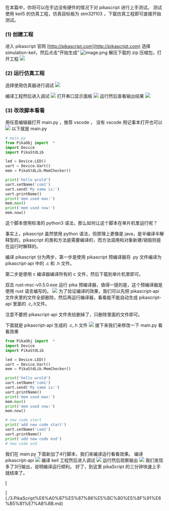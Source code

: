 在本篇中，你将可以在手边没有硬件的情况下对 pikascript 进行上手测试。
测试使用 keil5 的仿真工程，仿真目标板为 stm32f103 ，下载仿真工程即可直接开始测试。
### (1) 创建工程
进入 pikascript 官网 [http://pikascript.com](http://pikascript.com)
选择 simulation-keil，然后点击“开始生成”
![image.png](https://cdn.nlark.com/yuque/0/2022/png/22991477/1644128841425-378e4391-426d-4dc3-bb2d-934e8facd22e.png#clientId=u964f7854-3670-4&crop=0&crop=0&crop=1&crop=1&from=paste&height=688&id=ua000a7d5&margin=%5Bobject%20Object%5D&name=image.png&originHeight=1204&originWidth=902&originalType=binary&ratio=1&rotation=0&showTitle=false&size=147062&status=done&style=none&taskId=u81074a64-e873-4e01-8837-fb9832c9222&title=&width=515.4285714285714)
解压下载的 zip 压缩包，打开工程
![](https://user-images.githubusercontent.com/88232613/130745821-864038df-d8b0-41d2-97e8-199815d0d57d.png#crop=0&crop=0&crop=1&crop=1&id=bvV6n&originHeight=873&originWidth=920&originalType=binary&ratio=1&rotation=0&showTitle=false&status=done&style=none&title=)


### (2) 运行仿真工程
选择使用仿真器进行调试
![](https://user-images.githubusercontent.com/88232613/130747706-b912e09f-3f68-495a-a69f-f8f7500b1e4e.png#crop=0&crop=0&crop=1&crop=1&id=uluci&originHeight=490&originWidth=1446&originalType=binary&ratio=1&rotation=0&showTitle=false&status=done&style=none&title=)


编译工程然后进入调试
![](https://user-images.githubusercontent.com/88232613/130747350-70ffa319-f04d-4f26-a75b-61864a19b8d8.png#crop=0&crop=0&crop=1&crop=1&id=wl3IA&originHeight=317&originWidth=1448&originalType=binary&ratio=1&rotation=0&showTitle=false&status=done&style=none&title=)
打开串口显示面板
![](https://user-images.githubusercontent.com/88232613/130747952-42073ba1-c4c4-4acb-9495-766cd5731374.png#crop=0&crop=0&crop=1&crop=1&id=BSGKN&originHeight=950&originWidth=1450&originalType=binary&ratio=1&rotation=0&showTitle=false&status=done&style=none&title=)
运行然后查看输出结果
![](https://user-images.githubusercontent.com/88232613/130748221-53fff9f6-6427-417d-b95a-3fa52a57eeaf.png#crop=0&crop=0&crop=1&crop=1&id=WWfzW&originHeight=975&originWidth=1461&originalType=binary&ratio=1&rotation=0&showTitle=false&status=done&style=none&title=)
### (3) 改改脚本看看
用任意编辑器打开 main.py ，推荐 vscode ， 没有 vscode 用记事本打开也可以
![](https://user-images.githubusercontent.com/88232613/130748847-477facfb-e16e-4e0e-8876-d66efd0ae48c.png#crop=0&crop=0&crop=1&crop=1&id=q7ZRQ&originHeight=845&originWidth=834&originalType=binary&ratio=1&rotation=0&showTitle=false&status=done&style=none&title=)
以下就是 main.py
```python
# main.py
from PikaObj import  *
import Device
import PikaStdLib 

led = Device.LED()
uart = Device.Uart()
mem = PikaStdLib.MemChecker()

print('hello wrold')
uart.setName('com1')
uart.send('My name is:')
uart.printName()
print('mem used max:')
mem.max()
print('mem used now:')
mem.now()
```
这个脚本使用标准的 python3 语法，那么如何让这个脚本在单片机里运行呢？
​

事实上，pikascript 虽然使用 python 语法，但原理上更像是 java，是半编译半解释型的，pikascript 的类和方法是需要编译的，而方法调用和对象新建/销毁则是在运行时解释的。
​

编译 pikascript 分为两步，第一步是使用 pikascript 预编译器将 .py 文件编译为 pikascript-api 中的 .c 和 .h 文件。


第二步是使用 c 编译器编译所有的 c 文件，然后下载到单片机里即可。


双击 rust-msc-v0.5.0.exe 运行 pika 预编译器，值得一提的是，这个预编译器是使用 rust 语言编写的。
![](https://user-images.githubusercontent.com/88232613/130749341-d12b7985-3685-419c-b9b8-8a09ae6f73d3.png#crop=0&crop=0&crop=1&crop=1&id=OF9No&originHeight=349&originWidth=835&originalType=binary&ratio=1&rotation=0&showTitle=false&status=done&style=none&title=)
为了验证编译的效果，我们可以先把 pikascript-api 文件夹里的文件全部删除，然后再运行编译器，看看能不能自动生成 pikascript-api 里面的 .c,.h文件。


注意不要把 pikascript-api 文件夹给删掉了，只删除里面的文件即可。


下面就是 pikascript-api 生成的 .c,.h 文件
![](https://user-images.githubusercontent.com/88232613/130750476-eaffce03-caeb-40b3-9841-550034fa191a.png#crop=0&crop=0&crop=1&crop=1&id=dMnmQ&originHeight=666&originWidth=793&originalType=binary&ratio=1&rotation=0&showTitle=false&status=done&style=none&title=)
接下来我们来修改一下 main.py 看看效果
```python
from PikaObj import  *
import Device
import PikaStdLib 

led = Device.LED()
uart = Device.Uart()
mem = PikaStdLib.MemChecker()

print('hello wrold')
uart.setName('com1')
uart.send('My name is:')
uart.printName()
print('mem used max:')
mem.max()
print('mem used now:')
mem.now()

# new code start
print('add new code start')
uart.setName('com2')
uart.printName()
print('add new code end')
# new code end
```
我们在 main.py 下面新加了4行脚本，我们来编译运行看看效果。
编译 pikascript-api
![](https://user-images.githubusercontent.com/88232613/130751195-40944d60-7d56-48a9-9f47-cab87d77d5a8.png#crop=0&crop=0&crop=1&crop=1&id=lKWmk&originHeight=386&originWidth=812&originalType=binary&ratio=1&rotation=0&showTitle=false&status=done&style=none&title=)
编译 keil 工程然后进入调试
![](https://user-images.githubusercontent.com/88232613/130751539-aa0bdb82-750f-4f98-8f6f-02d653dda64a.png#crop=0&crop=0&crop=1&crop=1&id=LkL2a&originHeight=261&originWidth=1463&originalType=binary&ratio=1&rotation=0&showTitle=false&status=done&style=none&title=)
运行然后观察输出
![](https://user-images.githubusercontent.com/88232613/130751653-cad627c2-367c-45a6-8c5f-686c7514df3c.png#crop=0&crop=0&crop=1&crop=1&id=Y2gPs&originHeight=944&originWidth=1465&originalType=binary&ratio=1&rotation=0&showTitle=false&status=done&style=none&title=)
我们发现多了3行输出，说明编译运行顺利。
好了，到这里 pikaScript 的三分钟快速上手就结束了。


[

](./3.PikaScript%E6%A0%87%E5%87%86%E5%BC%80%E5%8F%91%E6%B5%81%E7%A8%8B.md)
